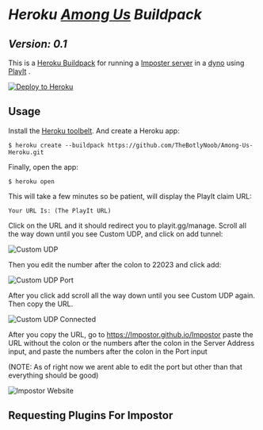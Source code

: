 # ***Heroku [Among Us](https://innersloth.com/gameAmongUs.php) Buildpack***

## *Version: 0.1*

This is a [Heroku Buildpack](https://devcenter.heroku.com/articles/buildpacks) for running a [Imposter server](https://github.com/Impostor/Impostor) in a [dyno](https://devcenter.heroku.com/articles/dynos) using [PlayIt](https://playit.gg) .

[![Deploy to Heroku](https://www.herokucdn.com/deploy/button.png)](https://heroku.com/deploy)

## Usage

Install the [Heroku toolbelt](https://toolbelt.heroku.com/). And create a Heroku app:

```sh-session
$ heroku create --buildpack https://github.com/TheBotlyNoob/Among-Us-Heroku.git
```

Finally, open the app:

```sh-session
$ heroku open
```

This will take a few minutes so be patient, will display the PlayIt claim URL:

```
Your URL Is: (The PlayIt URL)
```

Click on the URL and it should redirect you to playit.gg/manage. Scroll all the way down until you see Custom UDP, and click on add tunnel:

![Custom UDP](https://i.imgur.com/6LNGxmv.png)

Then you edit the number after the colon to 22023 and click add:

![Custom UDP Port](https://i.imgur.com/CzQ9V2R.png)

After you click add scroll all the way down until you see Custom UDP again. Then copy the URL.

![Custom UDP Connected](https://i.imgur.com/uvKeA8f.png)

After you copy the URL, go to https://Impostor.github.io/Impostor paste the URL without the colon or the numbers after the colon in the Server Address input, and paste the numbers after the colon in the Port input



(NOTE: As of right now we arent able to edit the port but other than that everything should be good)

![Impostor Website](https://i.imgur.com/LNXCmtK.png)

## Requesting Plugins For Impostor
